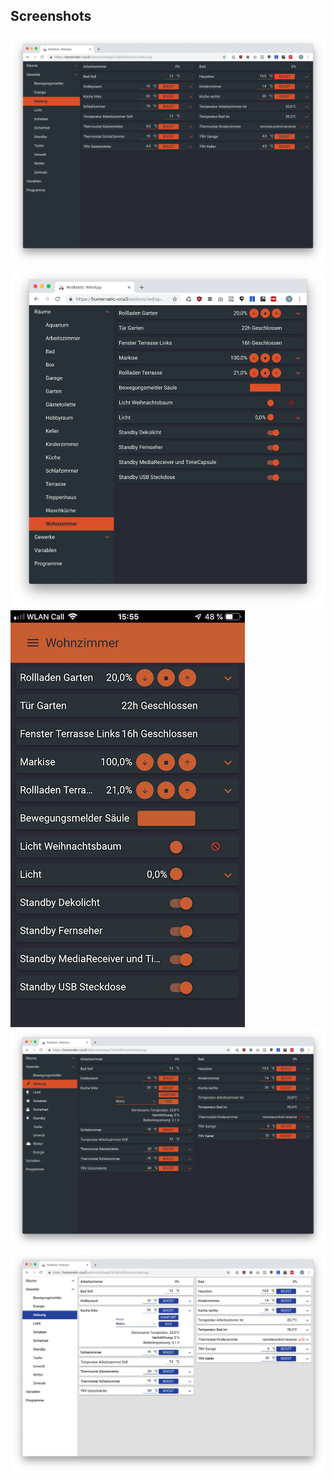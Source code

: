 ## Screenshots

![](images/rwa/screen2.png)
![](images/rwa/screen3.png)
![](images/rwa/screen4.png)
![](images/rwa/screen6.png)
![](images/rwa/screen7.png)
